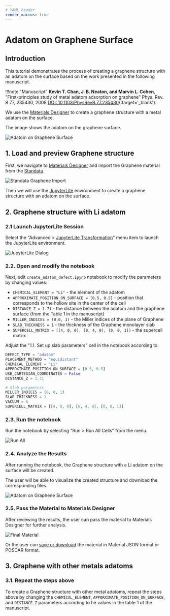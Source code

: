 ```yaml
---
# YAML header
render_macros: true
---
```


# Adatom on Graphene Surface

## Introduction

This tutorial demonstrates the process of creating a graphene structure with an adatom on the surface based on the work presented in the following manuscript.

!!!note "Manuscript"
    **Kevin T. Chan, J. B. Neaton, and Marvin L. Cohen**, 
    "First-principles study of metal adatom adsorption on graphene" Phys. Rev. B 77, 235430, 2008
    [DOI: 10.1103/PhysRevB.77.235430](https://doi.org/10.1103/PhysRevB.77.235430){:target='_blank'}.

We use the [Materials Designer](../../../materials-designer/overview.md) to create a graphene structure with a metal adatom on the surface.

The image shows the adatom on the graphene surface.

![Adatom on Graphene Surface](/images/tutorials/materials/specific/defect-surface-adatom-graphene/adatom-on-graphene.png "Adatom on Graphene Surface")

## 1. Load and preview Graphene structure

First, we navigate to [Materials Designer](../../../materials-designer/overview.md) and import the Graphene material from the [Standata](../../../materials-designer/header-menu/input-output/standata-import.md).

![Standata Graphene Import](/images/tutorials/materials/specific/defect-surface-adatom-graphene/standata-import-graphene.png "Standata Graphene Import")

Then we will use the [JupyterLite](../../../jupyterlite/overview.md) environment to create a graphene structure with an adatom on the surface.

## 2. Graphene structure with Li adatom

### 2.1 Launch JupyterLite Session

Select the "Advanced > [JupyterLite Transformation](../../../materials-designer/header-menu/advanced/jupyterlite-dialog.md)" menu item to launch the JupyterLite environment.

![JupyterLite Dialog](/images/jupyterlite/md-advanced-jl.webp "JupyterLite Dialog")

### 2.2. Open and modify the notebook

Next, edit `create_adatom_defect.ipynb` notebook to modify the parameters by changing values:
- `CHEMICAL_ELEMENT = "Li"` - the element of the adatom
- `APPROXIMATE_POSITION_ON_SURFACE = [0.5, 0.5]` - position that corresponds to the hollow site in the center of the cell
- `DISTANCE_Z = 1.71` - the distance between the adatom and the graphene surface (from the Table 1 in the manuscript)
- `MILLER_INDICES = (0,0, 1)` - the Miller indices of the plane of Graphene
- `SLAB_THICKNESS = 1` - the thickness of the Graphene monolayer slab 
- `SUPERCELL_MATRIX = [[4, 0, 0], [0, 4, 0], [0, 0, 1]]` - the supercell matrix

Adjust the "1.1. Set up slab parameters" cell in the notebook according to:

```python
DEFECT_TYPE = "adatom"  
PLACEMENT_METHOD = "equidistant"
CHEMICAL_ELEMENT = "Li"  
APPROXIMATE_POSITION_ON_SURFACE = [0.5, 0.5]  
USE_CARTESIAN_COORDINATES = False 
DISTANCE_Z = 1.71

# Slab parameters
MILLER_INDICES = (0, 0, 1)  
SLAB_THICKNESS = 1  
VACUUM = 6 
SUPERCELL_MATRIX = [[4, 0, 0], [0, 4, 0], [0, 0, 1]] 
```

### 2.3. Run the notebook

Run the notebook by selecting "Run > Run All Cells" from the menu.

![Run All](/images/jupyterlite/run-all.webp "Run All")

### 2.4. Analyze the Results

After running the notebook, the Graphene structure with a Li adatom on the surface will be created.

The user will be able to visualize the created structure and download the corresponding files.

![Adatom on Graphene Surface](/images/tutorials/materials/specific/defect-surface-adatom-graphene/jl-result-preview-li.png "Li Adatom on Graphene Surface")

### 2.5. Pass the Material to Materials Designer

After reviewing the results, the user can pass the material to Materials Designer for further analysis.

![Final Material](/images/tutorials/materials/specific/defect-surface-adatom-graphene/wave-result-li.png "Li Adatom on Graphene Surface")

Or the user can [save or download](../../../materials-designer/header-menu/input-output.md) the material in Material JSON format or POSCAR format.

## 3. Graphene with other metals adatoms

### 3.1. Repeat the steps above

To create a Graphene structure with other metal adatoms, repeat the steps above by changing the `CHEMICAL_ELEMENT`, `APPORXIMATE_POSITION_ON_SURFACE`, and `DISTANCE_Z` parameters according to he values in the table 1 of the manuscript.




